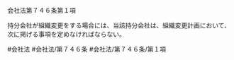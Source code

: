 会社法第７４６条第１項

持分会社が組織変更をする場合には、当該持分会社は、組織変更計画において、次に掲げる事項を定めなければならない。

#会社法
#会社法/第７４６条
#会社法/第７４６条/第１項
